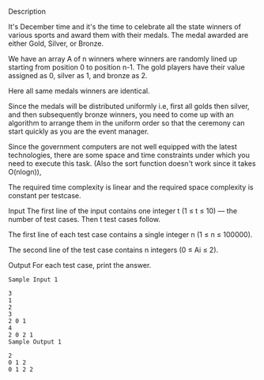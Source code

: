 Description

It's December time and it's the time to celebrate all the state winners of various sports and award them with their medals. The medal awarded are either Gold, Silver, or Bronze.

We have an array A of n winners where winners are randomly lined up starting from position 0 to position n-1. The gold players have their value assigned as 0, silver as 1, and bronze as 2.

Here all same medals winners are identical.

Since the medals will be distributed uniformly i.e, first all golds then silver, and then subsequently bronze winners, you need to come up with an algorithm to arrange them in the uniform order so that the ceremony can start quickly as you are the event manager.

Since the government computers are not well equipped with the latest technologies, there are some space and time constraints under which you need to execute this task. (Also the sort function doesn't work since it takes O(nlogn)),

The required time complexity is linear and the required space complexity is constant per testcase.


Input
The first line of the input contains one integer t (1 ≤ t ≤ 10) — the number of test cases. Then t test cases follow.

The first line of each test case contains a single integer n (1 ≤ n ≤ 100000).

The second line of the test case contains n integers (0 ≤ Ai ≤ 2).


Output
For each test case, print the answer.

```
Sample Input 1 

3
1
2
3
2 0 1
4
2 0 2 1
Sample Output 1

2
0 1 2
0 1 2 2
```
